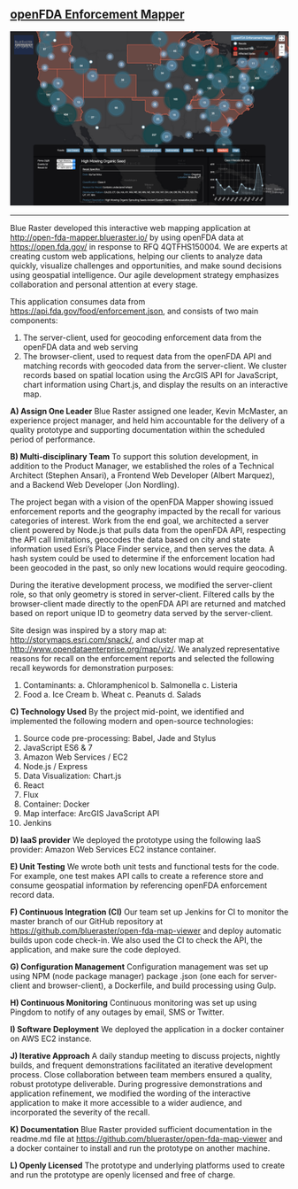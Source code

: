 [openFDA Enforcement Mapper](http://open-fda-mapper.blueraster.io/)
--------------------------
![openFDA Enforcement Mapper](https://raw.githubusercontent.com/blueraster/open-fda-map-viewer/master/reference/app-progression/2015-07-07.png)

---

Blue Raster developed this interactive web mapping application at http://open-fda-mapper.blueraster.io/ by using openFDA data at https://open.fda.gov/ in response to RFQ 4QTFHS150004. We are experts at creating custom web applications, helping our clients to analyze data quickly, visualize challenges and opportunities, and make sound decisions using geospatial intelligence. Our agile development strategy emphasizes collaboration and personal attention at every stage.

This application consumes data from https://api.fda.gov/food/enforcement.json, and consists of two main components:
1)  The server-client, used for geocoding enforcement data from the openFDA data and web serving
2)  The browser-client, used to request data from the openFDA API and matching records with geocoded data from the server-client. We cluster records based on spatial location using the ArcGIS API for JavaScript, chart information using Chart.js, and display the results on an interactive map.

**A) Assign One Leader**
Blue Raster assigned one leader, Kevin McMaster, an experience project manager, and held him accountable for the delivery of a quality prototype and supporting documentation within the scheduled period of performance.

**B) Multi-disciplinary Team**
To support this solution development, in addition to the Product Manager, we established the roles of a Technical Architect (Stephen Ansari), a Frontend Web Developer (Albert Marquez), and a Backend Web Developer (Jon Nordling).

The project began with a vision of the openFDA Mapper showing issued enforcement reports and the geography impacted by the recall for various categories of interest. Work from the end goal, we architected a server client powered by Node.js that pulls data from the openFDA API, respecting the API call limitations, geocodes the data based on city and state information used Esri’s Place Finder service, and then serves the data.  A hash system could be used to determine if the enforcement location had been geocoded in the past, so only new locations would require geocoding.

During the iterative development process, we modified the server-client role, so that only geometry is stored in server-client. Filtered calls by the browser-client made directly to the openFDA API are returned and matched based on report unique ID to geometry data served by the server-client.

Site design was inspired by a story map at: http://storymaps.esri.com/snack/, and cluster map at http://www.opendataenterprise.org/map/viz/. We analyzed representative reasons for recall on the enforcement reports and selected the following recall keywords for demonstration purposes:

 1. Contaminants:
    a.  Chloramphenicol
    b.  Salmonella
    c.  Listeria
 2. Food
    a.  Ice Cream
    b.  Wheat
    c.  Peanuts
    d.  Salads

**C) Technology Used**
By the project mid-point, we identified and implemented the following modern and open-source technologies:
1)  Source code pre-processing: Babel, Jade and Stylus
2)  JavaScript ES6 & 7
3)  Amazon Web Services / EC2
4)  Node.js / Express
5)  Data Visualization: Chart.js
6)  React
7)  Flux
8)  Container: Docker
9)  Map interface: ArcGIS JavaScript API
10) Jenkins

**D) IaaS provider**
We deployed the prototype using the following IaaS provider: Amazon Web Services EC2 instance container.

**E) Unit Testing**
We wrote both unit tests and functional tests for the code. For example, one test makes API calls to create a reference store and consume geospatial information by referencing openFDA enforcement record data.

**F) Continuous Integration (CI)**
Our team set up Jenkins for CI to monitor the master branch of our GitHub repository at https://github.com/blueraster/open-fda-map-viewer and deploy automatic builds upon code check-in. We also used the CI to check the API, the application, and make sure the code deployed.

**G) Configuration Management**
Configuration management was set up using NPM (node package manager) package .json (one each for server-client and browser-client), a Dockerfile, and build processing using Gulp.

**H) Continuous Monitoring**
Continuous monitoring was set up using Pingdom to notify of any outages by email, SMS or Twitter.

**I) Software Deployment**
We deployed the application in a docker container on AWS EC2 instance.

**J) Iterative Approach**
A daily standup meeting to discuss projects, nightly builds, and frequent demonstrations facilitated an iterative development process. Close collaboration between team members ensured a quality, robust prototype deliverable.  During progressive demonstrations and application refinement, we modified the wording of the interactive application to make it more accessible to a wider audience, and incorporated the severity of the recall.

**K) Documentation**
Blue Raster provided sufficient documentation in the readme.md file at https://github.com/blueraster/open-fda-map-viewer and a docker container to install and run the prototype on another machine.

**L) Openly Licensed**
The prototype and underlying platforms used to create and run the prototype are openly licensed and free of charge.
